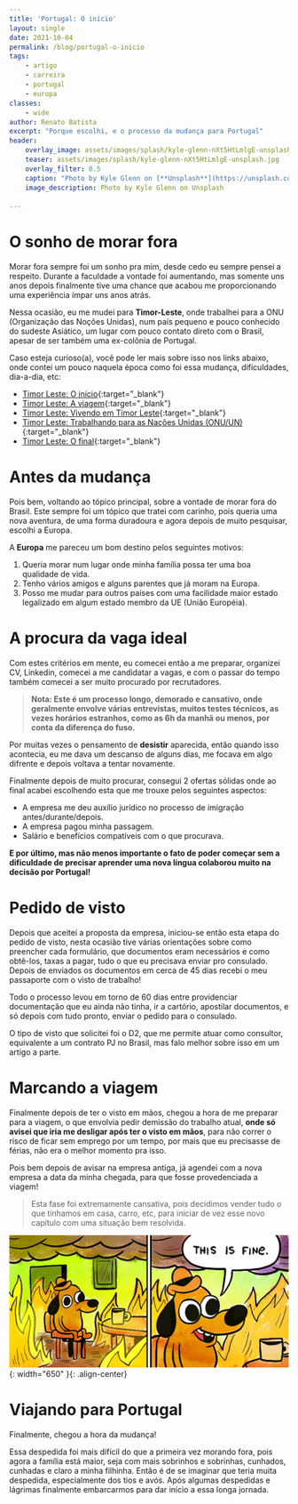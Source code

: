 ```yaml
---
title: 'Portugal: O início'
layout: single
date: 2021-10-04
permalink: /blog/portugal-o-inicio
tags:
    - artigo
    - carreira
    - portugal
    - europa
classes: 
    - wide
author: Renato Batista
excerpt: "Porque escolhi, e o processo da mudança para Portugal"
header:
    overlay_image: assets/images/splash/kyle-glenn-nXt5HtLmlgE-unsplash.jpg
    teaser: assets/images/splash/kyle-glenn-nXt5HtLmlgE-unsplash.jpg
    overlay_filter: 0.5
    caption: "Photo by Kyle Glenn on [**Unsplash**](https://unsplash.com/photos/nXt5HtLmlgE)"
    image_description: Photo by Kyle Glenn on Unsplash

---
```

# O sonho de morar fora

Morar fora sempre foi um sonho pra mim, desde cedo eu sempre pensei a respeito. Durante a faculdade a vontade foi aumentando, mas somente uns anos depois finalmente tive uma chance que acabou me proporcionando uma experiência ímpar uns anos atrás.

Nessa ocasião, eu me mudei para **Timor-Leste**, onde trabalhei para a ONU (Organização das Noções Unidas), num país pequeno e pouco conhecido do sudeste Asiático, um lugar com pouco contato direto com o Brasil, apesar de ser também uma ex-colônia de Portugal.

Caso esteja curioso(a), você pode ler mais sobre isso nos links abaixo, onde contei um pouco naquela época como foi essa mudança, dificuldades, dia-a-dia, etc:

- [Timor Leste: O início](/blog/timor-leste-o-inicio){:target="_blank"}
- [Timor Leste: A viagem](/blog/timor-leste-a-viagem){:target="_blank"}
- [Timor Leste: Vivendo em Timor Leste](/blog/timor-leste-vivendo-em-timor-leste){:target="_blank"}
- [Timor Leste: Trabalhando para as Nações Unidas (ONU/UN)](/blog/timor-leste-trabalhando-para-as-nacoes-unidas){:target="_blank"}
- [Timor Leste: O final](/blog/timor-leste-o-final){:target="_blank"}

# Antes da mudança

Pois bem, voltando ao tópico principal, sobre a vontade de morar fora do Brasil. Este sempre foi um tópico que tratei com carinho, pois queria uma nova aventura, de uma forma duradoura e agora depois de muito pesquisar, escolhi a Europa.

A **Europa** me pareceu um bom destino pelos seguintes motivos:

1. Queria morar num lugar onde minha família possa ter uma boa qualidade de vida.
2. Tenho vários amigos e alguns parentes que já moram na Europa.
3. Posso me mudar para outros países com uma facilidade maior estado legalizado em algum estado membro da UE (União Européia).

# A procura da vaga ideal
Com estes critérios em mente, eu comecei então a me preparar, organizei CV, Linkedin, comecei a me candidatar a vagas, e com o passar do tempo também comecei a ser muito procurado por recrutadores.

> **Nota: Este é um processo longo, demorado e cansativo, onde geralmente envolve várias entrevistas, muitos testes técnicos, as vezes horários estranhos, como as 6h da manhã ou menos, por conta da diferença do fuso.**

Por muitas vezes o pensamento de **desistir** aparecida, então quando isso acontecia, eu me dava um descanso de alguns dias, me focava em algo difrente e depois voltava a tentar novamente.

Finalmente depois de muito procurar, consegui 2 ofertas sólidas onde ao final acabei escolhendo esta que me trouxe pelos seguintes aspectos:

- A empresa me deu auxílio jurídico no processo de imigração antes/durante/depois.
- A empresa pagou minha passagem.
- Salário e benefícios compatíveis com o que procurava.

**E por último, mas não menos importante o fato de poder começar sem a dificuldade de precisar aprender uma nova língua colaborou muito na decisão por Portugal!**

# Pedido de visto
Depois que aceitei a proposta da empresa, iniciou-se então esta etapa do pedido de visto, nesta ocasião tive várias orientações sobre como preencher cada formulário, que documentos eram necessários e como obtê-los, taxas a pagar, tudo o que eu precisava enviar pro consulado. Depois de enviados os documentos em cerca de 45 dias recebi o meu passaporte com o visto de trabalho!

Todo o processo levou em torno de 60 dias entre providenciar documentação que eu ainda não tinha, ir a cartório, apostilar documentos, e só depois com tudo pronto, enviar o pedido para o consulado.

O tipo de visto que solicitei foi o D2, que me permite atuar como consultor, equivalente a um contrato PJ no Brasil, mas falo melhor sobre isso em um artigo a parte.

# Marcando a viagem
Finalmente depois de ter o visto em mãos, chegou a hora de me preparar para a viagem, o que envolvia pedir demissão do trabalho atual, **onde só avisei que iria me desligar após ter o visto em mãos**, para não correr o risco de ficar sem emprego por um tempo, por mais que eu precisasse de férias, não era o melhor momento pra isso.

Pois bem depois de avisar na empresa antiga, já agendei com a nova empresa a data da minha chegada, para que fosse provedenciada a viagem!

> Esta fase foi extremamente cansativa, pois decidimos vender tudo o que tínhamos em casa, carro, etc, para iniciar de vez esse novo capítulo com uma situação bem resolvida.

![image](/assets/images/posts/2021-10-25-Portugal-o-inicio_this_is_fine.jpg){: width="650" }{: .align-center}

# Viajando para Portugal

Finalmente, chegou a hora da mudança! 

Essa despedida foi mais difícil do que a primeira vez morando fora, pois agora a família está maior, seja com mais sobrinhos e sobrinhas, cunhados, cunhadas e claro a minha filhinha. Então é de se imaginar que teria muita despedida, especialmente dos tios e avós. Após algumas despedidas e lágrimas finalmente embarcarmos para dar início a essa longa jornada.
